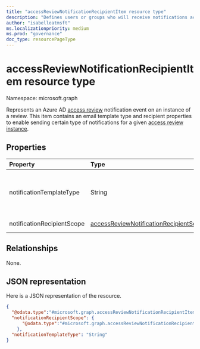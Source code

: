 ```yaml
---
title: "accessReviewNotificationRecipientItem resource type"
description: "Defines users or groups who will receive notifications access review notifications."
author: "isabelleatmsft"
ms.localizationpriority: medium
ms.prod: "governance"
doc_type: resourcePageType
---
```


# accessReviewNotificationRecipientItem resource type

Namespace: microsoft.graph

Represents an Azure AD [access review](accessreviewsv2-root.md) notification event on an instance of a review. This item contains an email template type and recipient properties to enable sending certain type of notifications for a given [access review instance](accessreviewinstance.md).

## Properties

| Property                     | Type     | Description                          |
| :--------------------------- | :------  | :----------                          |
| notificationTemplateType  |String  | Indicates the type of access review email to be sent. Supported template type is `CompletedAdditionalRecipients` which sends review completion notifications to the recipients.|
| notificationRecipientScope |[accessReviewNotificationRecipientScope](../resources/accessreviewnotificationrecipientscope.md)  | Determines the recipient of the notification email.|

## Relationships
None.


## JSON representation

Here is a JSON representation of the resource.

<!-- {
  "blockType": "resource",
  "keyProperty": "id",
  "@odata.type": "microsoft.graph.accessReviewNotificationRecipientItem",
  "openType": true
}
-->

```json
{
  "@odata.type":"#microsoft.graph.accessReviewNotificationRecipientItem",
  "notificationRecipientScope": {
      "@odata.type":"#microsoft.graph.accessReviewNotificationRecipientQueryScope"                
    },
  "notificationTemplateType": "String"
}
```
